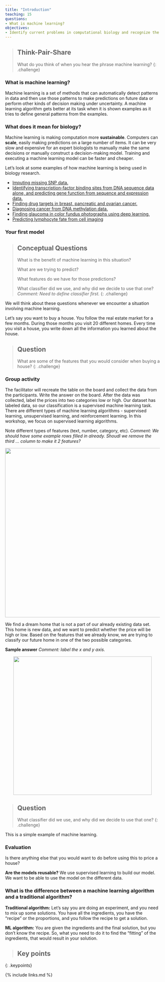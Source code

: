 ```yaml
---
title: "Introduction"
teaching: 15
questions:
- What is machine learning?
objectives:
- Identify current problems in computational biology and recognize the benefits of machine learning techniques.
---
```


> ## Think-Pair-Share
> What do you think of when you hear the phrase machine learning?
{: .challenge}


### What is machine learning?

Machine learning is a set of methods that can automatically detect patterns in data and then use those patterns to make predictions on future data or perform other kinds of decision making under uncertainty. 
A machine learning algorithm gets better at its task when it is shown examples as it tries to define general patterns from the examples.


### What does it mean for biology? 

Machine learning is making computation more **sustainable**.
Computers can **scale**, easily making predictions on a large number of items.
It can be very slow and expensive for an expert biologists to manually make the same decisions or manually construct a decision-making model.
Training and executing a machine learning model can be faster and cheaper.

Let’s look at some examples of how machine learning is being used in biology research.

* [Imputing missing SNP data.](https://doi.org/10.1038/sj.ejhg.5201988)
* [Identifying transcription-factor binding sites from DNA sequence data alone, and predicting gene function from sequence and expression data.](http://doi.org/10.1038/nrg3920)   
* [Finding drug targets in  breast, pancreatic and ovarian cancer.](https://doi.org/10.1186/s13073-014-0057-7)
* [Diagnosing cancer from DNA methylation data.](http://doi.org/10.1038/d41586-018-02881-7)
* [Finding glaucoma in color fundus photographs using deep learning.](http://doi.org/10.1001/jamaophthalmol.2019.3512)
* [Predicting lymphocyte fate from cell imaging](https://doi.org/10.1371/journal.pone.0083251)


### Your first model

> ## Conceptual Questions
>
> What is the benefit of machine learning in this situation?
>
> What are we trying to predict? 
>
> What features do we have for those predictions?
>
> What classifier did we use, and why did we decide to use that one? _Comment: Need to define classifier first._
{: .challenge}

We will think about these questions whenever we encounter a situation involving machine learning. 

Let’s say you want to buy a house.
You follow the real estate market for a few months.
During those months you visit 20 different homes.
Every time you visit a house, you write down all the information you learned about the house. 

> ## Question
>
> What are some of the features that you would consider when buying a house?
{: .challenge}

### Group activity

The facilitator will recreate the table on the board and collect the data from the participants.
Write the answer on the board.
After the data was collected, label the prices into two categories low or high.
Our dataset has labeled data, so our classification is a supervised machine learning task.
There are different types of machine learning algorithms - supervised learning, unsupervised learning, and reinforcement learning.
In this workshop, we focus on supervised learning algorithms. 

Note different types of features (text, number, category, etc).
_Comment: We should have some example rows filled in already. Shoudl we remove the third ... column to make it 2 features?_
<p align="center">
<img width="550" src="https://raw.githubusercontent.com/gitter-lab/ml-bio-workshop/gh-pages/assets/IMG_0016.jpg">
</p>

We find a dream home that is not a part of our already existing data set.
This home is new data, and we want to predict whether the price will be high or low.
Based on the features that we already know, we are trying to classify our future home in one of the two possible categories. 

**Sample answer**
_Comment: label the x and y axis._
<p align="center">
<img width="450" src="https://raw.githubusercontent.com/gitter-lab/ml-bio-workshop/gh-pages/assets/78274.jpg">
</p>

> ## Question
>
> What classifier did we use, and why did we decide to use that one?
{: .challenge}

This is a simple example of machine learning.

### Evaluation

Is there anything else that you would want to do before using this to price a house?

**Are the models reusable?**
We use supervised learning to build our model. We want to be able to use the model on the different data. 

### What is the difference between a machine learning algorithm and a traditional algorithm?

**Traditional algorithm:**
Let’s say you are doing an experiment, and you need to mix up some solutions.
You have all the ingredients, you have the “recipe” or the proportions, and you follow the recipe to get a solution.

**ML algorithm:**
You are given the ingredients and the final solution, but you don’t know the recipe.
So, what you need to do it to find the “fitting” of the ingredients, that would result in your solution.  

> ## Key points
>
> 
{: .keypoints}


{% include links.md %}

